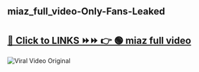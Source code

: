 
 ## miaz_full_video-Only-Fans-Leaked

# <h2><a href="https://clipsfans.com/miaz_full_video&ref=git">🔗 Click to LINKS ⏩⏩ 👉 🟢 miaz full video </a></h2>

<a href="https://clipsfans.com/miaz_full_video&ref=git" rel="nofollow" data-target="animated-image.originalLink"><img src="https://i.ibb.co.com/xMMVF88/686577567.gif" alt="Viral Video Original" style="max-width: 100%; display: inline-block;" data-target="animated-image.originalImage"></a>
